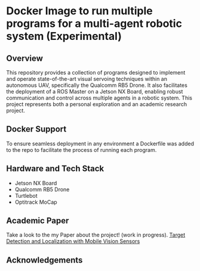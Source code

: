 # Docker Image to run multiple programs for a multi-agent robotic system (Experimental)

## Overview 

This repository provides a collection of programs designed to implement and operate state-of-the-art visual servoing techniques within an autonomous UAV, specifically the Qualcomm RB5 Drone. It also facilitates the deployment of a ROS Master on a Jetson NX Board, enabling robust communication and control across multiple agents in a robotic system. This project represents both a personal exploration and an academic research project.

## Docker Support

To ensure seamless deployment in any environment a Dockerfile was added to the repo to facilitate the process of running each program.

## Hardware and Tech Stack 

- Jetson NX Board
- Qualcomm RB5 Drone
- Turtlebot
- Optitrack MoCap
  
## Academic Paper
Take a look to the my Paper about the project! (work in progress).
[Target Detection and Localization with Mobile Vision Sensors](https://github.com/angelcervant1/rb5-jetson_docker/edit/main/README.md)

## Acknowledgements
